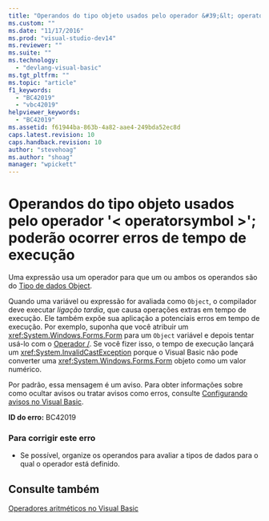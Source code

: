 ```yaml
---
title: "Operandos do tipo objeto usados pelo operador &#39;&lt; operatorsymbol &gt;&#39;; poder&#227;o ocorrer erros de tempo de execu&#231;&#227;o | Microsoft Docs"
ms.custom: ""
ms.date: "11/17/2016"
ms.prod: "visual-studio-dev14"
ms.reviewer: ""
ms.suite: ""
ms.technology: 
  - "devlang-visual-basic"
ms.tgt_pltfrm: ""
ms.topic: "article"
f1_keywords: 
  - "BC42019"
  - "vbc42019"
helpviewer_keywords: 
  - "BC42019"
ms.assetid: f61944ba-863b-4a82-aae4-249bda52ec8d
caps.latest.revision: 10
caps.handback.revision: 10
author: "stevehoag"
ms.author: "shoag"
manager: "wpickett"
---
```

# Operandos do tipo objeto usados pelo operador &#39;&lt; operatorsymbol &gt;&#39;; poder&#227;o ocorrer erros de tempo de execu&#231;&#227;o
Uma expressão usa um operador para que um ou ambos os operandos são do [Tipo de dados Object](../../visual-basic/language-reference/data-types/object-data-type.md).  
  
 Quando uma variável ou expressão for avaliada como `Object`, o compilador deve executar *ligação tardia*, que causa operações extras em tempo de execução. Ele também expõe sua aplicação a potenciais erros em tempo de execução. Por exemplo, suponha que você atribuir um <xref:System.Windows.Forms.Form> para um `Object` variável e depois tentar usá\-lo com o [Operador \/](../../visual-basic/language-reference/operators/floating-point-division-operator.md). Se você fizer isso, o tempo de execução lançará um <xref:System.InvalidCastException> porque o Visual Basic não pode converter uma <xref:System.Windows.Forms.Form> objeto como um valor numérico.  
  
 Por padrão, essa mensagem é um aviso. Para obter informações sobre como ocultar avisos ou tratar avisos como erros, consulte [Configurando avisos no Visual Basic](/visual-studio/ide/configuring-warnings-in-visual-basic).  
  
 **ID do erro:** BC42019  
  
### Para corrigir este erro  
  
-   Se possível, organize os operandos para avaliar a tipos de dados para o qual o operador está definido.  
  
## Consulte também  
 [Operadores aritméticos no Visual Basic](../../visual-basic/programming-guide/language-features/operators-and-expressions/arithmetic-operators.md)